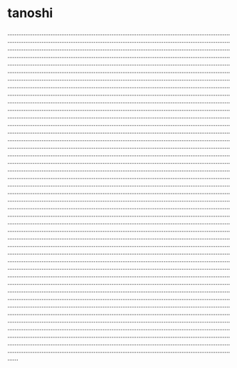 # tanoshi

..........................................................................................................................................................................................................................................................................................................................................................................................................................................................................................................................................................................................................................................................................................................................................................................................................................................................................................................................................................................................................................................................................................................................................................................................................................................................................................................................................................................................................................................................................................................................................................................................................................................................................................................................................................................................................................................................................................................................................................................................................................................................................................................................................................................................................................................................................................................................................................................................................................................................................................................................................................................................................................................................................................................................................................................................................................................................................................................................................................................................................................................................................................................................................................................................................................................................................................................................................................................................................................................................................................................................................................................................................................................................................................................................................................................................................................................................................................................................................................................................................................................................................................................................................................................................................................................................................................................................................................................................................................................................................................................................................................................................................................................................................................................................................................................................................................................................................................................................................................................................................................................................................................................................................................................................................................................................................................................................................................................................................................................................................................................................................................